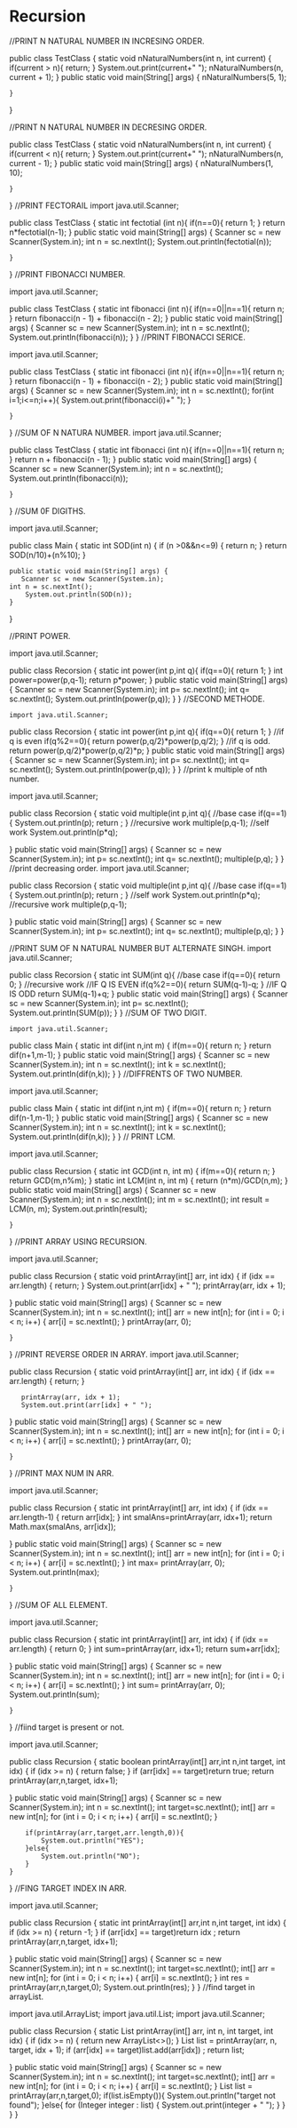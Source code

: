 # Recursion
//PRINT N NATURAL NUMBER IN INCRESING ORDER.

public class TestClass {
    static void nNaturalNumbers(int n, int current) {
        if(current > n){
            return;
        }
       System.out.print(current+" ");
        nNaturalNumbers(n, current + 1);
    }
    public static void main(String[] args) {
        nNaturalNumbers(5, 1);

    }
}

//PRINT N NATURAL NUMBER IN DECRESING ORDER.

public class TestClass {
    static void nNaturalNumbers(int n, int current) {
        if(current < n){
            return;
        }
       System.out.print(current+" ");
        nNaturalNumbers(n, current - 1);
    }
    public static void main(String[] args) {
        nNaturalNumbers(1, 10);

    }
}
//PRINT FECTORAIL
import java.util.Scanner;

public class TestClass {
    static int fectotial (int n){
        if(n==0){
            return 1;
        }
       return n*fectotial(n-1);
    }
    public static void main(String[] args) {
        Scanner sc = new Scanner(System.in);
        int n = sc.nextInt();
       System.out.println(fectotial(n));

    }
}
//PRINT FIBONACCI NUMBER.

import java.util.Scanner;

public class TestClass {
    static int fibonacci (int n){
        if(n==0||n==1){
            return n;
        }
            return fibonacci(n - 1) + fibonacci(n - 2);
    }
    public static void main(String[] args) {
        Scanner sc = new Scanner(System.in);
        int n = sc.nextInt();
            System.out.println(fibonacci(n));
    }
}
//PRINT FIBONACCI SERICE.

import java.util.Scanner;

public class TestClass {
    static int fibonacci (int n){
        if(n==0||n==1){
            return n;
        }
            return fibonacci(n - 1) + fibonacci(n - 2);
    }
    public static void main(String[] args) {
        Scanner sc = new Scanner(System.in);
        int n = sc.nextInt();
        for(int i=1;i<=n;i++){
            System.out.print(fibonacci(i)+" ");
        }

    }
}
//SUM OF N NATURA NUMBER.
import java.util.Scanner;

public class TestClass {
    static int fibonacci (int n){
        if(n==0||n==1){
            return n;
        }
            return n + fibonacci(n - 1);
    }
    public static void main(String[] args) {
        Scanner sc = new Scanner(System.in);
        int n = sc.nextInt();
        System.out.println(fibonacci(n));

    }
}
//SUM 0F  DIGITHS.

import java.util.Scanner;

public class Main {
    static int SOD(int n) {
        if (n >0&&n<=9) {
            return n;
        }
        return SOD(n/10)+(n%10);
    }

    public static void main(String[] args) {
       Scanner sc = new Scanner(System.in);
    int n = sc.nextInt();
        System.out.println(SOD(n));
    }
}

//PRINT POWER.

import java.util.Scanner;

public class Recorsion {
 static int power(int p,int q){
     if(q==0){
         return 1;
     }
     int power=power(p,q-1);
     return p*power;
 }
    public static void main(String[] args) {
       Scanner sc = new Scanner(System.in);
       int p= sc.nextInt();
       int q= sc.nextInt();
       System.out.println(power(p,q));
       }
    }
    //SECOND METHODE.

    import java.util.Scanner;

public class Recorsion {
 static int power(int p,int q){
     if(q==0){
         return 1;
     }
     //if q is even
     if(q%2==0){
         return power(p,q/2)*power(p,q/2);
     }
     //if q is odd.
     return  power(p,q/2)*power(p,q/2)*p;
 }
    public static void main(String[] args) {
       Scanner sc = new Scanner(System.in);
       int p= sc.nextInt();
       int q= sc.nextInt();
       System.out.println(power(p,q));
       }
    }
//print k multiple of nth number.

import java.util.Scanner;

public class Recorsion {
 static void multiple(int p,int q){
     //base case
     if(q==1){
         System.out.println(p);
         return ;
     }
     //recursive work
     multiple(p,q-1);
     //self work
     System.out.println(p*q);

 }
    public static void main(String[] args) {
       Scanner sc = new Scanner(System.in);
       int p= sc.nextInt();
       int q= sc.nextInt();
       multiple(p,q);
       }
    }
    //print decreasing order.
import java.util.Scanner;

public class Recorsion {
 static void multiple(int p,int q){
     //base case
     if(q==1){
         System.out.println(p);
         return ;
     }
     //self work
     System.out.println(p*q);
     //recursive work
     multiple(p,q-1);
    

 }
    public static void main(String[] args) {
       Scanner sc = new Scanner(System.in);
       int p= sc.nextInt();
       int q= sc.nextInt();
       multiple(p,q);
       }
    }

  //PRINT SUM OF N NATURAL NUMBER BUT ALTERNATE SINGH.
  import java.util.Scanner;

public class Recorsion {
 static int SUM(int q){
     //base case
     if(q==0){
         return 0;
     }
     //recursive work
     //IF Q IS EVEN
     if(q%2==0){
         return SUM(q-1)-q;
     }
     //IF Q IS ODD
     return SUM(q-1)+q;
        }
    public static void main(String[] args) {
       Scanner sc = new Scanner(System.in);
       int p= sc.nextInt();
       System.out.println(SUM(p));
       }
    }
    //SUM OF TWO DIGIT.

    import java.util.Scanner;

public class Main {
    static int dif(int n,int m) {
        if(m==0){
            return n;
        }
        return dif(n+1,m-1);
    }
    public static void main(String[] args) {
       Scanner sc = new Scanner(System.in);
       int n = sc.nextInt();
       int k = sc.nextInt();
       System.out.println(dif(n,k));
    }
}
//DIFFRENTS OF TWO NUMBER.

import java.util.Scanner;

public class Main {
    static int dif(int n,int m) {
        if(m==0){
            return n;
        }
        return dif(n-1,m-1);
    }
    public static void main(String[] args) {
       Scanner sc = new Scanner(System.in);
       int n = sc.nextInt();
       int k = sc.nextInt();
       System.out.println(dif(n,k));
    }
}
// PRINT LCM.

import java.util.Scanner;

public class Recursion {
    static int GCD(int n, int m) {
       if(m==0){
           return n;
       }
        return GCD(m,n%m);
    }
    static int LCM(int n, int m) {
        return (n*m)/GCD(n,m);
    }
    public static void main(String[] args) {
        Scanner sc = new Scanner(System.in);
        int n = sc.nextInt();
        int m = sc.nextInt();
        int result = LCM(n, m);
        System.out.println(result);

    }
}
//PRINT ARRAY USING RECURSION.

import java.util.Scanner;

public class Recursion {
   static void printArray(int[] arr, int idx) {
       if (idx == arr.length) {
           return;
       }
       System.out.print(arr[idx] + " ");
       printArray(arr, idx + 1);

   }
    public static void main(String[] args) {
        Scanner sc = new Scanner(System.in);
        int n = sc.nextInt();
        int[] arr = new int[n];
        for (int i = 0; i < n; i++) {
            arr[i] = sc.nextInt();
        }
       printArray(arr, 0);

    }
}
//PRINT REVERSE ORDER IN ARRAY.
import java.util.Scanner;

public class Recursion {
   static void printArray(int[] arr, int idx) {
       if (idx == arr.length) {
           return;
       }
    
       printArray(arr, idx + 1);
       System.out.print(arr[idx] + " ");

   }
    public static void main(String[] args) {
        Scanner sc = new Scanner(System.in);
        int n = sc.nextInt();
        int[] arr = new int[n];
        for (int i = 0; i < n; i++) {
            arr[i] = sc.nextInt();
        }
       printArray(arr, 0);

    }
}
//PRINT MAX NUM IN ARR.

import java.util.Scanner;

public class Recursion {
   static int printArray(int[] arr, int idx) {
       if (idx == arr.length-1) {
           return arr[idx];
       }
      int smalAns=printArray(arr, idx+1);
       return Math.max(smalAns, arr[idx]);

   }
    public static void main(String[] args) {
        Scanner sc = new Scanner(System.in);
        int n = sc.nextInt();
        int[] arr = new int[n];
        for (int i = 0; i < n; i++) {
            arr[i] = sc.nextInt();
        }
           int max= printArray(arr, 0);
        System.out.println(max);

    }
}
//SUM OF  ALL ELEMENT.

import java.util.Scanner;

public class Recursion {
   static int printArray(int[] arr, int idx) {
       if (idx == arr.length) {
           return 0;
       }
      int sum=printArray(arr, idx+1);
       return sum+arr[idx];

   }
    public static void main(String[] args) {
        Scanner sc = new Scanner(System.in);
        int n = sc.nextInt();
        int[] arr = new int[n];
        for (int i = 0; i < n; i++) {
            arr[i] = sc.nextInt();
        }
           int sum= printArray(arr, 0);
        System.out.println(sum);

    }
}
//fiind target is present or not.

import java.util.Scanner;

public class Recursion {
   static boolean printArray(int[] arr,int n,int target, int idx) {
       if (idx >= n) {
           return false;
       }
       if (arr[idx] == target)return true;
       return printArray(arr,n,target, idx+1);

   }
    public static void main(String[] args) {
        Scanner sc = new Scanner(System.in);
        int n = sc.nextInt();
        int target=sc.nextInt();
        int[] arr = new int[n];
        for (int i = 0; i < n; i++) {
            arr[i] = sc.nextInt();
        }

        if(printArray(arr,target,arr.length,0)){
            System.out.println("YES");
        }else{
            System.out.println("NO");
        }
    }
}
//FING TARGET INDEX IN ARR.

import java.util.Scanner;

public class Recursion {
   static int printArray(int[] arr,int n,int target, int idx) {
       if (idx >= n) {
           return -1;
       }
       if (arr[idx] == target)return idx ;
       return printArray(arr,n,target, idx+1);

   }
    public static void main(String[] args) {
        Scanner sc = new Scanner(System.in);
        int n = sc.nextInt();
        int target=sc.nextInt();
        int[] arr = new int[n];
        for (int i = 0; i < n; i++) {
            arr[i] = sc.nextInt();
        }
        int res = printArray(arr,n,target,0);
       System.out.println(res);
    }
}
//find target in arrayList.

import java.util.ArrayList;
import java.util.List;
import java.util.Scanner;

public class Recursion {
   static List<Integer> printArray(int[] arr, int n, int target, int idx) {
       if (idx >= n) {
           return new ArrayList<>();
       }
       List<Integer> list = printArray(arr, n, target, idx + 1);
       if (arr[idx] == target)list.add(arr[idx]) ;
       return list;

   }
    public static void main(String[] args) {
        Scanner sc = new Scanner(System.in);
        int n = sc.nextInt();
        int target=sc.nextInt();
        int[] arr = new int[n];
        for (int i = 0; i < n; i++) {
            arr[i] = sc.nextInt();
        }
        List<Integer> list = printArray(arr,n,target,0);
      if(list.isEmpty()){
          System.out.println("target not found");
      }else{
          for (Integer integer : list) {
              System.out.print(integer + " ");
          }
      }
    }
}
